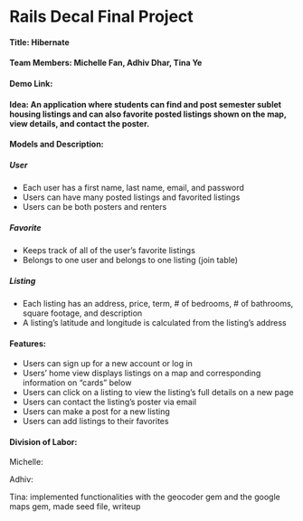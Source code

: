 # Rails Decal Final Project

#### **Title:** Hibernate
#### **Team Members:** Michelle Fan, Adhiv Dhar, Tina Ye
#### **Demo Link:**

#### **Idea:** An application where students can find and post semester sublet housing listings and can also favorite posted listings shown on the map, view details, and contact the poster.


#### **Models and Description:**
##### User
* Each user has a first name, last name, email, and password
* Users can have many posted listings and favorited listings
* Users can be both posters and renters

##### Favorite
* Keeps track of all of the user’s favorite listings
* Belongs to one user and belongs to one listing (join table)

##### Listing
* Each listing has an address, price, term, # of bedrooms, # of bathrooms, square footage, and description
* A listing’s latitude and longitude is calculated from the listing’s address

#### Features:
* Users can sign up for a new account or log in
* Users’ home view displays listings on a map and corresponding information on “cards” below
* Users can click on a listing to view the listing’s full details on a new page
* Users can contact the listing’s poster via email
* Users can make a post for a new listing
* Users can add listings to their favorites

#### Division of Labor:
Michelle:

Adhiv: 

Tina: implemented functionalities with the geocoder gem and the google maps gem, made seed file, writeup
